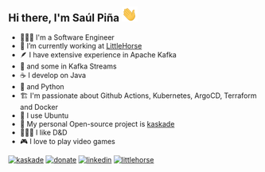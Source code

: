 <h2 align="left">Hi there, I'm Saúl Piña <img src="https://raw.githubusercontent.com/ABSphreak/ABSphreak/master/gifs/Hi.gif" height="30" /></h2>

- 🧑🏽‍💻 I'm a Software Engineer
- 🐎 I’m currently working at [LittleHorse](https://github.com/littlehorse-enterprises)
- 🪶 I have extensive experience in Apache Kafka
- 🦦 and some in Kafka Streams
- ☕ I develop on Java
- 🐍 and Python
- 🏗️ I'm passionate about Github Actions, Kubernetes, ArgoCD, Terraform and Docker
- 🐧 I use Ubuntu
- 🚀 My personal Open-source project is [kaskade](https://github.com/sauljabin/kaskade)
- 🧙🏾‍♂️ I like D&D
- 🎮 I love to play video games

[![kaskade](https://img.shields.io/badge/kaskade-af5fd7)](https://github.com/sauljabin/kaskade)
[![donate](https://img.shields.io/badge/donate-EA4AAA)](https://github.com/sponsors/sauljabin)
[![linkedin](https://img.shields.io/badge/linkedin-0A66C2)](https://www.linkedin.com/in/sauljabin)
[![littlehorse](https://img.shields.io/badge/littlehorse-gray)](https://github.com/littlehorse-enterprises/littlehorse)
